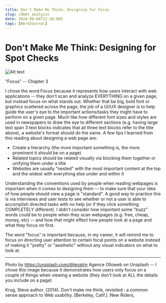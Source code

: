 ```yaml
---
title: Don't Make Me Think: Designing for Focus
slug: /dmmt_analysis
date: 2024-09-04T22:10:00Z
tags: [WordJournal]
---
```


# Don't Make Me Think: Designing for Spot Checks

![Alt text](https://images.unsplash.com/photo-1517926112623-f32a800790d4?q=80&w=2070&auto=format&fit=crop&ixlib=rb-4.0.3&ixid=M3wxMjA3fDB8MHxwaG90by1wYWdlfHx8fGVufDB8fHx8fA%3D%3D "focused")


"Focus" -- Chapter 3

I chose the word Focus because it represents how users interact with web applications -- they don't scan and analyze EVERYTHING on a given page, but instead focus on what stands out. Whether that be big, bold font or graphics scattered across the page, the job of a UI/UX designer is to help guide the user's eye to the important actions/tasks they might have to perform on a given page. Much like how different font sizes and styles are used in newspapers to draw the eye to different sections (e.g. having large text span 3 text blocks indicates that all three text blocks refer to the title above), a website's format should do the same. A few tips I learned from this reading about designing a web page are: 
- Create a hierarchy (the more important something is, the more prominent it should be on a page)
- Related topics should be related visually via blocking them together or unifying them under a title
- Websites are usually "nested" with the most important content at the top and the widest with everything else under and within it

Understanding the conventions used by people when reading webpages is important when it comes to designing them -- to make sure that your idea of how people should view a page is "standard". A good way to practice this is via interviews and user tests to see whether or not a user is able to accomplish directed tasks with no help (or if they click something COMPLETELY different). I didn't consider how important some "buzz" words could be to people when they scan webpages (e.g. free, cheap, money, etc) -- and how that might effect how people look at a page and what they focus on first. 

The word "focus" is important because, in my career, it will remind me to focus on directing user attention to certain focal points on a website instead of making it "pretty" or "aesthetic" without any visual indicators on what to look at. 

---

Photo by https://unsplash.com/@lenatrn Agence Olloweb on Unsplash -- I chose this image because it demonstrates how users only focus on a couple of things when viewing a website (they don't look at ALL the details you include on a page)

Krug, Steve author. (2014). Don't make me think, revisited : a common sense approach to Web usability. [Berkeley, Calif.] :New Riders,

